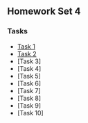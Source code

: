 ## Homework Set 4

### Tasks

* [Task 1](https://lsdroubay.github.io/math5610/softwaremanual/scalematrix)
* [Task 2](https://lsdroubay.github.io/math5610/softwaremanual/MatrixSum)
* [Task 3]
* [Task 4]
* [Task 5]
* [Task 6]
* [Task 7]
* [Task 8]
* [Task 9]
* [Task 10]
